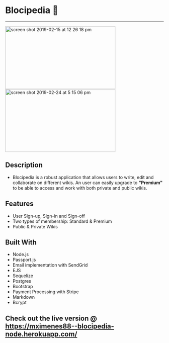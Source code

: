 # Blocipedia :rocket:
 
<hr>
<img width="350" img height = "200" alt="screen shot 2019-02-15 at 12 26 18 pm" src="https://user-images.githubusercontent.com/19629111/53306173-d9dd9b00-3857-11e9-986f-0eb2943ccbf9.png"><img width="350" img height = "200" alt="screen shot 2019-02-24 at 5 15 06 pm" src="https://user-images.githubusercontent.com/19629111/53306217-51abc580-3858-11e9-8667-8beb9d65261b.png">



## Description
 * Blocipedia is a robust application that allows users to write, edit and collaborate on different wikis. An user can easily upgrade to **"Premium"** to be able to access and work with  both private and public wikis. 

## Features
 * User Sign-up, Sign-in and Sign-off
 * Two types of membership: Standard & Premium
 * Public & Private Wikis 

## Built With

* Node.js
* Passport.js
* Email implementation with SendGrid
* EJS
* Sequelize
* Postgres
* Bootstrap
* Payment Processing with Stripe
* Markdown 
* Bcrypt 


## Check out the live version @ https://mximenes88--blocipedia-node.herokuapp.com/

